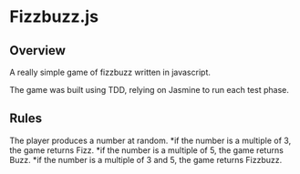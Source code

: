 Fizzbuzz.js
===========
Overview
--------
A really simple game of fizzbuzz written in javascript.

The game was built using TDD, relying on Jasmine to run each test phase.

Rules
------
The player produces a number at random.
*if the number is a multiple of 3, the game returns Fizz.
*if the number is a multiple of 5, the game returns Buzz.
*if the number is a multiple of 3 and 5, the game returns Fizzbuzz.

